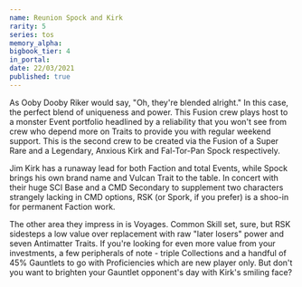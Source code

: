 ```yaml
---
name: Reunion Spock and Kirk
rarity: 5
series: tos
memory_alpha:
bigbook_tier: 4
in_portal:
date: 22/03/2021
published: true
---
```


As Ooby Dooby Riker would say, "Oh, they're blended alright." In this case, the perfect blend of uniqueness and power. This Fusion crew plays host to a monster Event portfolio headlined by a reliability that you won't see from crew who depend more on Traits to provide you with regular weekend support. This is the second crew to be created via the Fusion of a Super Rare and a Legendary, Anxious Kirk and Fal-Tor-Pan Spock respectively.

Jim Kirk has a runaway lead for both Faction and total Events, while Spock brings his own brand name and Vulcan Trait to the table. In concert with their huge SCI Base and a CMD Secondary to supplement two characters strangely lacking in CMD options, RSK (or Spork, if you prefer) is a shoo-in for permanent Faction work.

The other area they impress in is Voyages. Common Skill set, sure, but RSK sidesteps a low value over replacement with raw "later losers" power and seven Antimatter Traits. If you're looking for even more value from your investments, a few peripherals of note - triple Collections and a handful of 45% Gauntlets to go with Proficiencies which are new player only. But don't you want to brighten your Gauntlet opponent's day with Kirk's smiling face?
